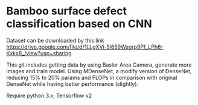 # Bamboo surface defect classification based on CNN

Dataset can be downloaded by this link
https://drive.google.com/file/d/1LLgXVi-5l659Wsorp9Pf_LPh6-Kxkx8_/view?usp=sharing

This git includes getting data by using Basler Area Camera, generate more images and train model.
Using MDenseNet, a modify version of DenseNet, reducing 15% to 20% params and FLOPs in comparison with original DenseNet while having better performance (slightly).

Require python 3.x; Tensorflow v2
